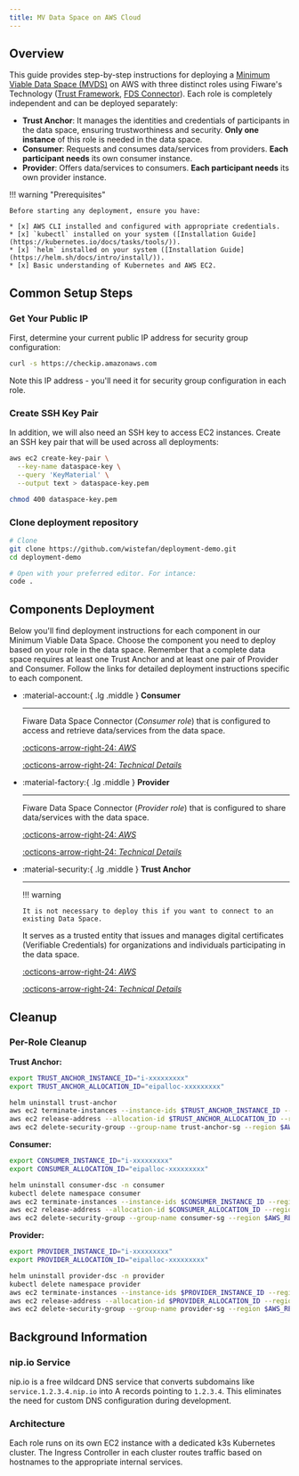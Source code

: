 ```yaml
---
title: MV Data Space on AWS Cloud
---
```


## Overview

This guide provides step-by-step instructions for deploying a [Minimum Viable Data Space (MVDS)](../../getting_started/data_spaces/index.md#minimum-viable-data-space) on AWS with three distinct roles using Fiware's Technology ([Trust Framework](../trust_frameworks/fiware_trust_anchor/index.md), [FDS Connector](../data_space_connectors/fiware/index.md)). Each role is completely independent and can be deployed separately:

- **Trust Anchor**: It manages the identities and credentials of participants in the data space, ensuring trustworthiness and security. **Only one instance** of this role is needed in the data space.
- **Consumer**: Requests and consumes data/services from providers. **Each participant needs** its own consumer instance.
- **Provider**: Offers data/services to consumers. **Each participant needs** its own provider instance.

!!! warning "Prerequisites"

    Before starting any deployment, ensure you have:

    * [x] AWS CLI installed and configured with appropriate credentials.
    * [x] `kubectl` installed on your system ([Installation Guide](https://kubernetes.io/docs/tasks/tools/)).
    * [x] `helm` installed on your system ([Installation Guide](https://helm.sh/docs/intro/install/)).
    * [x] Basic understanding of Kubernetes and AWS EC2.

## Common Setup Steps

### Get Your Public IP

First, determine your current public IP address for security group configuration:

```bash
curl -s https://checkip.amazonaws.com
```

Note this IP address - you'll need it for security group configuration in each role.

### Create SSH Key Pair

In addition, we will also need an SSH key to access EC2 instances. Create an SSH key pair that will be used across all deployments:

```bash
aws ec2 create-key-pair \
  --key-name dataspace-key \
  --query 'KeyMaterial' \
  --output text > dataspace-key.pem

chmod 400 dataspace-key.pem
```

### Clone deployment repository

```bash
# Clone
git clone https://github.com/wistefan/deployment-demo.git
cd deployment-demo

# Open with your preferred editor. For intance:
code .
```

## Components Deployment

Below you'll find deployment instructions for each component in our Minimum Viable Data Space. Choose the component you need to deploy based on your role in the data space. Remember that a complete data space requires at least one Trust Anchor and at least one pair of Provider and Consumer. Follow the links for detailed deployment instructions specific to each component.

<div class="grid cards" markdown>

-   :material-account:{ .lg .middle } __Consumer__

    ---

    Fiware Data Space Connector (_Consumer role_) that is configured to access and retrieve data/services from the data space.

    [:octicons-arrow-right-24: _AWS_](../../documentation/mv_data_space/fiware/consumer.md)

    [:octicons-arrow-right-24: _Technical Details_](../../documentation/data_space_connectors/fiware/index.md#consumer)

-   :material-factory:{ .lg .middle } __Provider__

    ---

    Fiware Data Space Connector (_Provider role_) that is configured to share data/services with the data space.

    [:octicons-arrow-right-24: _AWS_](../../documentation/mv_data_space/fiware/provider.md)

    [:octicons-arrow-right-24: _Technical Details_](../../documentation/data_space_connectors/fiware/index.md#provider)

-   :material-security:{ .lg .middle } __Trust Anchor__

    ---

    !!! warning
        
        It is not necessary to deploy this if you want to connect to an existing Data Space.

    It serves as a trusted entity that issues and manages digital certificates (Verifiable Credentials) for organizations and individuals participating in the data space.

    [:octicons-arrow-right-24: _AWS_](../../documentation/mv_data_space/fiware/trust_anchor.md)

    [:octicons-arrow-right-24: _Technical Details_](../trust_frameworks/fiware_trust_anchor/index.md)

</div>

## Cleanup

### Per-Role Cleanup

**Trust Anchor:**
```bash
export TRUST_ANCHOR_INSTANCE_ID="i-xxxxxxxxx"
export TRUST_ANCHOR_ALLOCATION_ID="eipalloc-xxxxxxxxx"

helm uninstall trust-anchor
aws ec2 terminate-instances --instance-ids $TRUST_ANCHOR_INSTANCE_ID --region $AWS_REGION
aws ec2 release-address --allocation-id $TRUST_ANCHOR_ALLOCATION_ID --region $AWS_REGION
aws ec2 delete-security-group --group-name trust-anchor-sg --region $AWS_REGION
```

**Consumer:**
```bash
export CONSUMER_INSTANCE_ID="i-xxxxxxxxx"
export CONSUMER_ALLOCATION_ID="eipalloc-xxxxxxxxx"

helm uninstall consumer-dsc -n consumer
kubectl delete namespace consumer
aws ec2 terminate-instances --instance-ids $CONSUMER_INSTANCE_ID --region $AWS_REGION
aws ec2 release-address --allocation-id $CONSUMER_ALLOCATION_ID --region $AWS_REGION
aws ec2 delete-security-group --group-name consumer-sg --region $AWS_REGION
```

**Provider:**
```bash
export PROVIDER_INSTANCE_ID="i-xxxxxxxxx"
export PROVIDER_ALLOCATION_ID="eipalloc-xxxxxxxxx"

helm uninstall provider-dsc -n provider
kubectl delete namespace provider
aws ec2 terminate-instances --instance-ids $PROVIDER_INSTANCE_ID --region $AWS_REGION
aws ec2 release-address --allocation-id $PROVIDER_ALLOCATION_ID --region $AWS_REGION
aws ec2 delete-security-group --group-name provider-sg --region $AWS_REGION
```

## Background Information

### nip.io Service
nip.io is a free wildcard DNS service that converts subdomains like `service.1.2.3.4.nip.io` into A records pointing to `1.2.3.4`. This eliminates the need for custom DNS configuration during development.

### Architecture
Each role runs on its own EC2 instance with a dedicated k3s Kubernetes cluster. The Ingress Controller in each cluster routes traffic based on hostnames to the appropriate internal services.